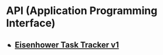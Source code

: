 <h1>API (Application Programming Interface) </h1>
<ul>
    <li>
        <h2>
            <li> <a href="#">Eisenhower Task Tracker v1</a> </li>
        </h2>
    </li>
</ul>